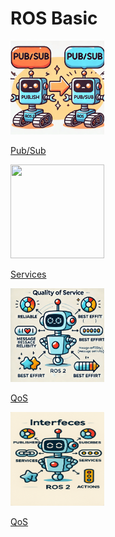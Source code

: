 

# ROS Basic

<div class="grid-container">
    <div class="grid-item">
            <a href="ros_pub_sub">
                <img src="images/ros_pub_sub.png"  width="150" height="150">
                <p>Pub/Sub</p>
            </a>
        </div>
        <div class="grid-item">
        <a href="ros_service">
            <img src="images/ros_service.png"   width="150" height="150">
            <p>Services</p>
            </a>
        </div>
    <div class="grid-item">
    <a href="ros_qos">
        <img src="images/ros_qos.png"  width="150" height="150">
            <p>QoS</p>
            </a>
    </div>
    <div class="grid-item">
    <a href="ros_interface">
        <img src="images/ros_interface.png"  width="150" height="150">
            <p>QoS</p>
            </a>
    </div>

</div>
